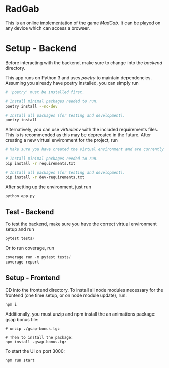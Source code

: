 # RadGab

This is an online implementation of the game *MadGab*. It can be played on any device which can access a browser.

# Setup - Backend

Before interacting with the backend, make sure to change into the *backend* directory.

This app runs on Python 3 and uses *poetry* to maintain dependencies. Assuming you already have poetry installed, you can simply run

```bash
# 'poetry' must be installed first.

# Install minimal packages needed to run.
poetry install --no-dev

# Install all packages (for testing and development).
poetry install
```

Alternatively, you can use *virtualenv* with the included requirements files. This is is recommended as this may be deprecated in the future. After creating a new virtual environment for the project, run

```bash
# Make sure you have created the virtual environment and are currently in it.

# Install minimal packages needed to run.
pip install -r requirements.txt

# Install all packages (for testing and development).
pip install -r dev-requirements.txt
```

After setting up the environment, just run
```python
python app.py
```

## Test - Backend
To test the backend, make sure you have the correct virtual environment setup and run
```python
pytest tests/
```

Or to run coverage, run
```python
coverage run -m pytest tests/
coverage report
```


## Setup - Frontend
CD into the frontend directory.
To install all node modules necessary for the frontend (one time setup, or on node module update), run: 
```
npm i
```

Additionally, you must unzip and npm install the an animations package: gsap bonus file:
```
# unzip ./gsap-bonus.tgz

# Then to install the package:
npm install .gsap-bonus.tgz
``` 


To start the UI on port 3000:
```
npm run start
```



